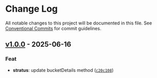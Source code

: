# Change Log

All notable changes to this project will be documented in this file. See [Conventional Commits](https://conventionalcommits.org) for commit guidelines.

## [v1.0.0](https://github.com/catalystbyzoho/zc-sdk-js/releases/tag/v1.0.0) - 2025-06-16

### Feat
- **stratus**: update bucketDetails method ([`c20c108`](https://github.com/catalystbyzoho/zc-sdk-js/commit/c20c108da6da6a6feb3bb1de69f3820b297de32b))
